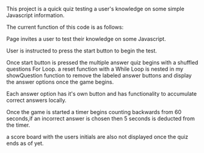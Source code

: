 This project is a quick quiz testing a user's knowledge on some simple Javascript information.

The current function of this code is as follows:

Page invites a user to test their knowledge on some Javascript.

User is instructed to press the start button to begin the test.

Once start button is pressed the multiple answer quiz begins with a shuffled questions For Loop.
a reset function with a While Loop is nested in my showQuestion function to remove the labeled answer buttons and display the answer options once the game begins.

Each answer option has it's own button and has functionality to accumulate correct answers locally.

Once the game is started a timer begins counting backwards from 60 seconds,if an incorrect answer is chosen then 5 seconds is deducted from the timer.

a score board with the users initials are also not displayed once the quiz ends as of yet.

